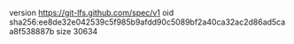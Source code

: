 version https://git-lfs.github.com/spec/v1
oid sha256:ee8de32e042539c5f985b9afdd90c5089bf2a40ca32ac2d86ad5caa8f538887b
size 30634
